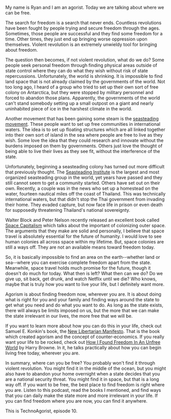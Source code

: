 My name is Ryan and I am an agorist. Today we are talking about where we can be free.

The search for freedom is a search that never ends. Countless revolutions have been fought by people trying and secure freedom through the ages. Sometimes, those people are successful and they find some freedom for a time. Other times, they just end up bringing worse oppression upon themselves. Violent revolution is an extremely unwieldy tool for bringing about freedom.

The question then becomes, if not violent revolution, what do we do? Some people seek personal freedom through finding physical areas outside of state control where they can do what they wish without risk of state repercussions. Unfortunately, the world is shrinking. It is impossible to find land space that is not already claimed by the governments of the world. Not too long ago, I heard of a group who tried to set up their own sort of free colony on Antarctica, but they were stopped by military personnel and forced to abandon those plans. Apparently, the governments of the world can't stand somebody setting up a small outpost on a giant and nearly uninhabited piece of ice in the harshest climate in the world.

Another movement that has been gaining some steam is the [seasteading movement](https://www.amazon.com/gp/product/1451699263/ref=as_li_qf_asin_il_tl?ie=UTF8&tag=technoagorist-20&creative=9325&linkCode=as2&creativeASIN=1451699263&linkId=af6a55aafd03f259794c0a171325023c). These people want to set up free communities in international waters. The idea is to set up floating structures which are all linked together into their own sort of island in the sea where people are free to live as they wish. Some love the idea that they could research and innovate without the burdens imposed on them by governments. Others just love the thought of being able to live their lives as they see fit, without the interference of the state.

Unfortunately, beginning a seasteading colony has turned out more difficult that previously thought. The [Seasteading Institute](https://www.seasteading.org/) is the largest and most organized seasteading group in the world, yet years have passed and they still cannot seem to get a community started. Others have set out on their own. Recently, a couple was in the news who set up a homestead on the water, fourteen nautical miles off the coast of Thailand. This was technically international waters, but that didn't stop the Thai government from invading their home. They evaded capture, but now face life in prison or even death for supposedly threatening Thailand's national sovereignty.

Walter Block and Peter Nelson recently released an excellent book called [Space Capitalism](https://www.amazon.com/gp/product/3319746502/ref=as_li_qf_asin_il_tl?ie=UTF8&tag=technoagorist-20&creative=9325&linkCode=as2&creativeASIN=3319746502&linkId=abeb31e2facb028b62aae8fd1898dca6) which talks about the important of colonizing outer space. The arguments that they make are solid and personally, I believe that space travel is absolutely essential for the future of humanity. I would love to see human colonies all across space within my lifetime. But, space colonies are still a ways off. They are not an available means toward freedom today.

So, it is basically impossible to find an area on the earth--whether land or sea--where you can exercise complete freedom apart from the state. Meanwhile, space travel holds much promise for the future, though it doesn't do much for today. What then is left? What then can we do? Do we give up, sit back, get drunk, and watch Netflix until we die? Who knows, maybe that is truly how you want to live your life, but I definitely want more.

Agorism is about finding freedom now, wherever you are. It is about doing what is right for you and your family and finding ways around the state to get what you need and do what you want to do. As long as the state exists, there will always be limits imposed on us, but the more that we can make the state irrelevant in our lives, the more free that we will be.

If you want to learn more about how you can do this in your life, check out Samuel E. Konkin's book, the [New Libertarian Manifesto](https://www.amazon.com/gp/product/0977764923/ref=as_li_qf_asin_il_tl?ie=UTF8&tag=technoagorist-20&creative=9325&linkCode=as2&creativeASIN=0977764923&linkId=a47f325b53a2334ab805eea814d46e97). That is the book which created agorism and the concept of counter-economics. If you really want your life to be rocked, check out [How I Found Freedom In An Unfree World](https://www.amazon.com/gp/product/B00M20I134/ref=as_li_qf_asin_il_tl?ie=UTF8&tag=technoagorist-20&creative=9325&linkCode=as2&creativeASIN=B00M20I134&linkId=c6d9abc66c9c467fc9a74b60179f6d8a) by Harry Browne. In it, he talks practically about how you can begin living free today, wherever you are.

In summary, where can you be free? You probably won't find it through violent revolution. You might find it in the middle of the ocean, but you might also have to abandon your home overnight when a state decides that you are a national security threat. You might find it in space, but that is a long way off. If you want to be free, the best place to find freedom is right where you are. Listen to this podcast, read the books I mentioned, and find ways that you can daily make the state more and more irrelevant in your life. If you can find freedom where you are now, you can find it anywhere.

This is TechnoAgorist, episode 10.
